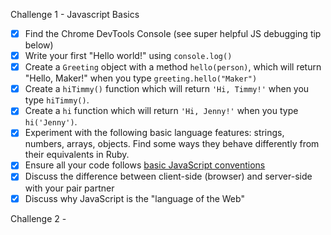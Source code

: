Challenge 1 - Javascript Basics


- [x] Find the Chrome DevTools Console (see super helpful JS debugging tip below)
- [x] Write your first "Hello world!" using `console.log()`
- [x] Create a `Greeting` object with a method `hello(person)`, which will return "Hello, Maker!" when you type `greeting.hello("Maker")`
- [x] Create a `hiTimmy()` function which will return `'Hi, Timmy!'` when you type `hiTimmy()`.
- [x] Create a `hi` function which will return `'Hi, Jenny!'` when you type `hi('Jenny')`.
- [x] Experiment with the following basic language features: strings, numbers, arrays, objects.  Find some ways they behave differently from their equivalents in Ruby.
- [x] Ensure all your code follows [basic JavaScript conventions](../pills/js_conventions.md)
- [x] Discuss the difference between client-side (browser) and server-side with your pair partner
- [x] Discuss why JavaScript is the "language of the Web"

Challenge 2 -
